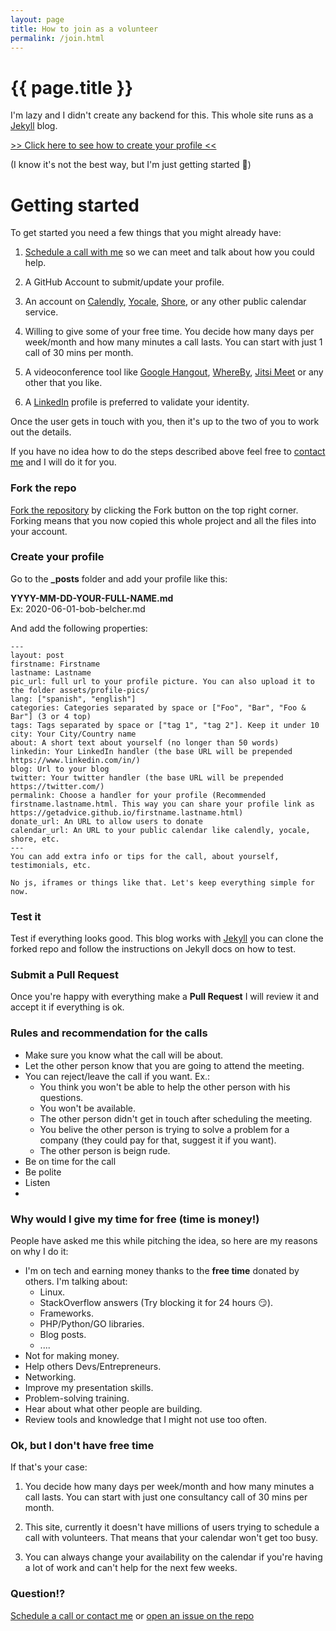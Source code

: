 ```yaml
---
layout: page
title: How to join as a volunteer
permalink: /join.html
---
```


# {{ page.title }}

I'm lazy and I didn't create any backend for this. This whole site runs as a [Jekyll](https://jekyllrb.com/docs/) blog.

[>> Click here to see how to create your profile <<](#getting-started)

(I know it's not the best way, but I'm just getting started 🤗)

# Getting started

To get started you need a few things that you might already have:

1. [Schedule a call with me](/adriano.galello.html) so we can meet and talk about how you could help.

2. A GitHub Account to submit/update your profile.

3. An account on [Calendly](https://calendly.com/), [Yocale](https://www.yocale.com/), [Shore](https://www.shore.com/), or any other public calendar service.

4. Willing to give some of your free time. You decide how many days per week/month and how many minutes a call lasts. You can start with just 1 call of 30 mins per month.

5. A videoconference tool like [Google Hangout](https://hangouts.google.com/), [WhereBy](https://whereby.com/), [Jitsi Meet](https://meet.jit.si/) or any other that you like.

6. A [LinkedIn](https://www.linkedin.com/) profile is preferred to validate your identity.

Once the user gets in touch with you, then it's up to the two of you to work out the details.

If you have no idea how to do the steps described above feel free to [contact me](/adriano.galello.html) and I will do it for you.

### Fork the repo
[Fork the repository](https://github.com/getadvice/getadvice.github.io) by clicking the Fork button on the top right corner. Forking means that you now copied this whole project and all the files into your account.

### Create your profile
Go to the **_posts** folder and add your profile like this:

**YYYY-MM-DD-YOUR-FULL-NAME.md**  
Ex: 2020-06-01-bob-belcher.md

And add the following properties:

```
---  
layout: post
firstname: Firstname
lastname: Lastname
pic_url: full url to your profile picture. You can also upload it to the folder assets/profile-pics/
lang: ["spanish", "english"]  
categories: Categories separated by space or ["Foo", "Bar", "Foo & Bar"] (3 or 4 top)
tags: Tags separated by space or ["tag 1", "tag 2"]. Keep it under 10
city: Your City/Country name
about: A short text about yourself (no longer than 50 words)
linkedin: Your LinkedIn handler (the base URL will be prepended https://www.linkedin.com/in/)
blog: Url to your blog  
twitter: Your twitter handler (the base URL will be prepended https://twitter.com/)
permalink: Choose a handler for your profile (Recommended firstname.lastname.html. This way you can share your profile link as https://getadvice.github.io/firstname.lastname.html)  
donate_url: An URL to allow users to donate
calendar_url: An URL to your public calendar like calendly, yocale, shore, etc.
---
You can add extra info or tips for the call, about yourself, testimonials, etc.

No js, iframes or things like that. Let's keep everything simple for now.
```


### Test it
Test if everything looks good. This blog works with [Jekyll](https://jekyllrb.com/docs/) you can clone the forked repo and follow the instructions on Jekyll docs on how to test.

### Submit a Pull Request
Once you're happy with everything make a **Pull Request** I will review it and accept it if everything is ok.

### Rules and recommendation for the calls
- Make sure you know what the call will be about.
- Let the other person know that you are going to attend the meeting.
- You can reject/leave the call if you want. Ex.:
  - You think you won't be able to help the other person with his questions.
  - You won't be available.
  - The other person didn't get in touch after scheduling the meeting.
  - You belive the other person is trying to solve a problem for a company (they could pay for that, suggest it if you want).
  - The other person is beign rude.
- Be on time for the call
- Be polite
- Listen
- 

### Why would I give my time for free (time is money!)

People have asked me this while pitching the idea, so here are my reasons on why I do it:

- I'm on tech and earning money thanks to the **free time** donated by others. I'm talking about:
  - Linux.
  - StackOverflow answers (Try blocking it for 24 hours 😏).
  - Frameworks.
  - PHP/Python/GO libraries.
  - Blog posts.
  - ....
- Not for making money.
- Help others Devs/Entrepreneurs.
- Networking.
- Improve my presentation skills.
- Problem-solving training.
- Hear about what other people are building.
- Review tools and knowledge that I might not use too often.

### Ok, but I don't have free time

If that's your case:

1. You decide how many days per week/month and how many minutes a call lasts. You can start with just one consultancy call of 30 mins per month.

2. This site, currently it doesn't have millions of users trying to schedule a call with volunteers. That means that your calendar won't get too busy.

3. You can always change your availability on the calendar if you're having a lot of work and can't help for the next few weeks.


### Question!?
[Schedule a call or contact me](/adriano.galello.html) or [open an issue on the repo](https://github.com/getadvice/getadvice.github.io/issues)